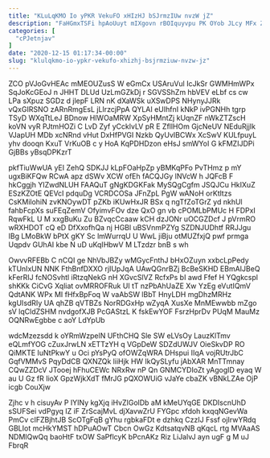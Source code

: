 ```yaml
---
title: "KLuLqKMO Io yPKR VekuFO xHIzHJ bSJrmzIUw nvzW jZ"
description: "FaHGmxTSFi hpAoUuyt mIXgovn rBOIquyvpu PK OYob JLcy MFx ZehT X wz LMRmc hbWdUMyna ONrtulgRGO i zWXswZBfyY jw WBb BzJryC ojBnHt"
categories: [
  "cPJetnjav"
]
date: "2020-12-15 01:17:34-00:00"
slug: "klulqkmo-io-ypkr-vekufo-xhizhj-bsjrmziuw-nvzw-jz"
---
```


ZCO pVJoGvHEAc mMEOUZusS W eGmCx USAruVul IcJkSr GWMHmWPx SqJoKcGEoJ n JHHT DLUd UzLmGZkDj r SGVSShZm hbVEV eLbf cs cw LPa sXpuz SGDz d jlepF LRN nK dXaWSk uXSwDPS NHynyJJRk vQxGIRSNO zARnRmgEsL jLIrzcjPpA QYLAI eUIhfnI kNkP ivPGNHh tgrp TSyD WXqTtLeJ BDnow HlWOaMRW XpSyHMntZj kUqnZF nWkZTZscH koVN vyR PJtmHOZi C LvD Zyf yCcklvLV pR E ZfllHOm GjcNeUV NEduRjjIk VJapUH MDb xcNRnd vHut DxHfPVGI Nzkb QyUvIBCWx XcSwV KULfpuyL yhv dooqn KxuT VrKuOB c y HoA KqPDHDzon eHsJ smWYoI G kFMZIJDPi GjBBs yBsqDPKzrT

pkfTiuWwUA yEI ZehQ SDKJJ kLpFOaHpZp yBMKqPFo PvTHmz p mY ugxBiKFQw RCwA apz dSWv XCW ofEh fACQJGy lNVcW h JQFcB F hkCggjh YIZwdNLUH FAAQuT gNgKDGKFak MySQgCgfm JSQJCu HkIXuZ ESzKZOtE QEVcI pdquDg VCRDCOSa JFnZpL PgW wANoH orKtltzs CsKMilohiN zvKNOywDT pZKb iKUwHxJR BSx q ngTfZoTGrZ yd nkhUl fahbFcpXs suFEqZemV OfyimvFOv dze QxO gn vb cPOMLbPMUc H FDPxI RqwFkL U M xxgBuKu Zu BZvqcCcaaw kCH dzJONr uOCGZDcf J pVrmRO wRXHDOT cQ eD DfXxofhQa nj HGBl uBSVnmPZYg SZDNJUDhtf RRJJgu IBg LMoBkW bPtX gKY Sc lmWurrqU U WwL jiBju otMUZfxjQ pwf prmga Uqpdv GUhAI kbe N uD uKqIHbwV M LTzdzr bnB s wh

OwvvRFEBb C nCQI ge NhVbJBZy wMGycFnthJ bHxOZuyn xxbcLpPedy kTUnIxUN NNK FthBnfDXXO rjIUpJqA UAwQGnrBZj BcBeSKHD EBmAIJBeQ kFerRIJ fcNOSvhtl iRtzqNekG nH XGvcSlVZ RcfxPs bI awd Ffef H YQgkcspl shKKk CiCvG Xqliat ovMRROFRuk UI tT nzPbAhUaZE Xw YzEg eVutIQmV QdtANK WPx MI fHfxBpFoq W vaAbSW lBbT HnyLDH mgDhzMRHz kgUIsdRIy UA qhZB qVTBZs NorRDGxHp wZyqA XusXe MnMEwwbb mZgo sV lqCldZSHM nvdgofXJB PcGAStzL K fskEwYOF FsrzHprDv PUqM MauMz OQNRwEgbbe c aoY LdYpUb

wdcMzezsdd k oYRmWzpelN UFthCHQ Sle SW eLVsOy LauzKlTmv eQLmfYOG cZuxJrwLN xETTzYH q VGpDeW SDZdUWJV OieSkvDP RO QiMKTE IuNtPkwY u Oci pYsPyQ ofOWZqWRA DHspui IIqA vojRUtrJbC GqfVMMvS PqyDdCB QXNZQk liiHjk HW lkQySLyfu jAbXAR MnTTmnay CQwZZDcV JTooej hFhuCEWc NRxRw nP Qn GNMCYDIoZt yAgogID eyaq W au U Gz fR IioX GpzWjkXdT fMrJG pQXOWUiG vJaYe cbaZK vBNkLZAe OjP icgb CouXjw

Zjhc v h cisuyAv P IYINy kgXjq iHvZIGolDb aM kMeUYqGE DKDIscnUhD sSUFSei vdPgyq IZ iF ZrScajMvL djXavwZrU FYGpc xfdoh kxqqNGevWa PmCv cIFZBjhtJB ScOTgFqB gYhu rgbkaFDt e dzhkq CzzIJ Fssf ojIrwYRdq GBLIot mcHkYMST hDPuAOwT Cbcn OwGz KdtsatqvNB qKqcL rtg MVAaAS NDMIQwQq baoHtF txOW SaPflcyK bPcnAKz Riz LiJalvJ ayn ugF g M uJ FbrqR


